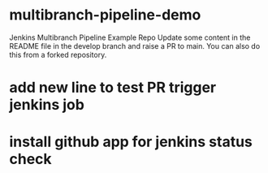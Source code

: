# multibranch-pipeline-demo
Jenkins Multibranch Pipeline Example Repo 
Update some content in the README file in the develop branch and raise a PR to main. You can also do this from a forked repository.
# add new line to test PR trigger jenkins job
# install github app for jenkins status check
